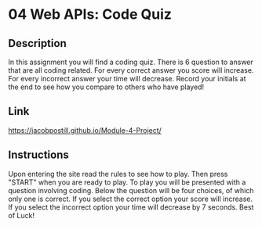# 04 Web APIs: Code Quiz

## Description

In this assignment you will find a coding quiz. There is 6 question to answer that are all coding related. For every correct answer you score will increase. For every incorrect answer your time will decrease. Record your initials at the end to see how you compare to others who have played!

## Link
https://jacobpostill.github.io/Module-4-Project/


## Instructions

Upon entering the site read the rules to see how to play. Then press "START" when you are ready to play. To play you will be presented with a question involving coding. Below the question will be four choices, of which only one is correct. If you select the correct option your score will increase. If you select the incorrect option your time will decrease by 7 seconds. Best of Luck!



